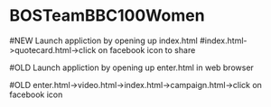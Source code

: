 # BOSTeamBBC100Women

#NEW Launch appliction by opening up index.html
#index.html->quotecard.html->click on facebook icon to share

#OLD Launch appliction by opening up enter.html in web browser

#OLD enter.html->video.html->index.html->campaign.html->click on facebook icon
